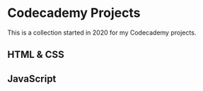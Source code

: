 # Codecademy Projects

This is a collection started in 2020 for my Codecademy projects.

## HTML & CSS


## JavaScript
